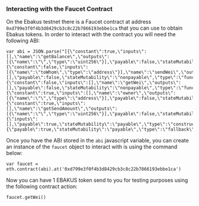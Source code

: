 ### Interacting with the Faucet Contract

On the Ebakus testnet there is a Faucet contract at address ```0xd799e3f0f4b3d8429cb3c8c22b7866193ebbe1ca``` that you can use to obtain Ebakus tokens. In order to interact with the contract you will need the following ABI:

```
var abi = JSON.parse("[{\"constant\":true,\"inputs\":[],\"name\":\"getBalance\",\"outputs\":[{\"name\":\"\",\"type\":\"uint256\"}],\"payable\":false,\"stateMutability\":\"view\",\"type\":\"function\"},{\"constant\":false,\"inputs\":[{\"name\":\"toWhom\",\"type\":\"address\"}],\"name\":\"sendWei\",\"outputs\":[],\"payable\":false,\"stateMutability\":\"nonpayable\",\"type\":\"function\"},{\"constant\":false,\"inputs\":[],\"name\":\"getWei\",\"outputs\":[],\"payable\":false,\"stateMutability\":\"nonpayable\",\"type\":\"function\"},{\"constant\":true,\"inputs\":[],\"name\":\"owner\",\"outputs\":[{\"name\":\"\",\"type\":\"address\"}],\"payable\":false,\"stateMutability\":\"view\",\"type\":\"function\"},{\"constant\":true,\"inputs\":[],\"name\":\"getSendAmount\",\"outputs\":[{\"name\":\"\",\"type\":\"uint256\"}],\"payable\":false,\"stateMutability\":\"view\",\"type\":\"function\"},{\"inputs\":[],\"payable\":true,\"stateMutability\":\"payable\",\"type\":\"constructor\"},{\"payable\":true,\"stateMutability\":\"payable\",\"type\":\"fallback\"}]")
```

Once you have the ABI stored in the ```abi``` javascript variable, you can create an instance of the ```faucet``` object to interact with is using the command below: 

```var faucet = eth.contract(abi).at('0xd799e3f0f4b3d8429cb3c8c22b7866193ebbe1ca')```

Now you can have 1 EBAKUS token send to you for testing purposes using the following contract action:

```faucet.getWei()```

